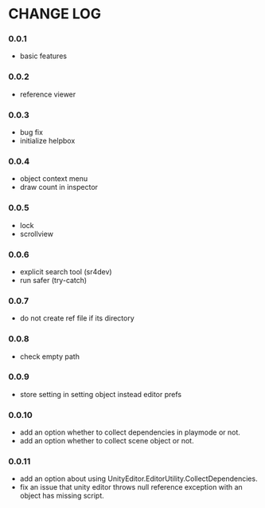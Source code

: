 # CHANGE LOG

### 0.0.1
- basic features  

### 0.0.2
- reference viewer  

### 0.0.3
- bug fix  
- initialize helpbox  

### 0.0.4
- object context menu  
- draw count in inspector  

### 0.0.5
- lock  
- scrollview  

### 0.0.6
- explicit search tool (sr4dev)  
- run safer (try-catch)  

### 0.0.7
- do not create ref file if its directory

### 0.0.8
- check empty path

### 0.0.9
- store setting in setting object instead editor prefs

### 0.0.10
- add an option whether to collect dependencies in playmode or not.
- add an option whether to collect scene object or not.

### 0.0.11
- add an option about using UnityEditor.EditorUtility.CollectDependencies.
- fix an issue that unity editor throws null reference exception with an object has missing script.